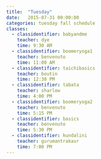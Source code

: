 ```yaml
---
title:  "Tuesday"
date:   2015-07-31 00:00:00
categories: tuesday fall schedule
classes:
  - classidentifier: babyandme
    teacher: dye
    time: 9:30 AM
  - classidentifier: boomeryoga1
    teacher: benvenuto
    time: 11:00 AM
  - classidentifier: taichibasics
    teacher: boutin
    time: 12:30 PM
  - classidentifier: tabata
    teacher: sharlow
    time: 4:00 PM
  - classidentifier: boomeryoga2
    teacher: benvenuto
    time: 5:15 PM
  - classidentifier: basics
    teacher: benvenuto
    time: 5:30 PM
  - classidentifier: kundalini
    teacher: gurumantrakaur
    time: 7:00 PM
---
```

